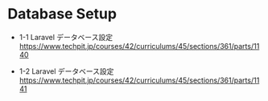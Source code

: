 # Database Setup
- 1-1 Laravel データベース設定
https://www.techpit.jp/courses/42/curriculums/45/sections/361/parts/1140

- 1-2 Laravel データベース設定
https://www.techpit.jp/courses/42/curriculums/45/sections/361/parts/1141
